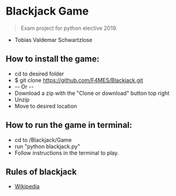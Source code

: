 # Blackjack Game
> Exam project for python elective 2019.
- Tobias Valdemar Schwartzlose

## How to install the game:
* cd to desired folder
* $ git clone https://github.com/F4MES/Blackjack.git 
* -- Or --
* Download a zip with the "Clone or download" button top right
* Unzip
* Move to desired location

## How to run the game in terminal:
* cd to <YourPath>/Blackjack/Game
* run "python blackjack.py"
* Follow instructions in the terminal to play.

## Rules of blackjack
* [Wikipedia](https://en.wikipedia.org/wiki/Blackjack)